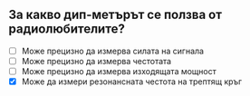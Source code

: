 ## За какво дип-метърът се ползва от радиолюбителите?

<!-- Верният отговор е отбелязан с [X] -->

- [ ] Може прецизно да измерва силата на сигнала
- [ ] Може прецизно да измерва честотата
- [ ] Може прецизно да измерва изходящата мощност
- [X] Може да измери резонансната честота на трептящ кръг

